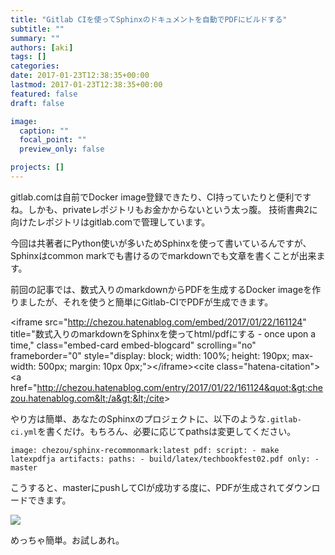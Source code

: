 ```yaml
---
title: "Gitlab CIを使ってSphinxのドキュメントを自動でPDFにビルドする"
subtitle: ""
summary: ""
authors: [aki]
tags: []
categories: 
date: 2017-01-23T12:38:35+00:00
lastmod: 2017-01-23T12:38:35+00:00
featured: false
draft: false

image:
  caption: ""
  focal_point: ""
  preview_only: false

projects: []
---
```

gitlab.comは自前でDocker image登録できたり、CI持っていたりと便利ですね。しかも、privateレポジトリもお金かからないという太っ腹。 技術書典2に向けたレポジトリはgitlab.comで管理しています。

今回は共著者にPython使いが多いためSphinxを使って書いているんですが、Sphinxはcommon markでも書けるのでmarkdownでも文章を書くことが出来ます。

前回の記事では、数式入りのmarkdownからPDFを生成するDocker imageを作りましたが、それを使うと簡単にGitlab-CIでPDFが生成できます。

&lt;iframe src=&quot;http://chezou.hatenablog.com/embed/2017/01/22/161124&quot; title=&quot;数式入りのmarkdownをSphinxを使ってhtml/pdfにする - once upon a time,&quot; class=&quot;embed-card embed-blogcard&quot; scrolling=&quot;no&quot; frameborder=&quot;0&quot; style=&quot;display: block; width: 100%; height: 190px; max-width: 500px; margin: 10px 0px;&quot;&gt;&lt;/iframe&gt;&lt;cite class=&quot;hatena-citation&quot;&gt;&lt;a href=&quot;http://chezou.hatenablog.com/entry/2017/01/22/161124&quot;&gt;chezou.hatenablog.com&lt;/a&gt;&lt;/cite&gt;

やり方は簡単、あなたのSphinxのプロジェクトに、以下のような`.gitlab-ci.yml`を書くだけ。もちろん、必要に応じてpathsは変更してください。

    image: chezou/sphinx-recommonmark:latest pdf: script: - make latexpdfja artifacts: paths: - build/latex/techbookfest02.pdf only: - master

こうすると、masterにpushしてCIが成功する度に、PDFが生成されてダウンロードできます。

![](/img/2017/01/23/123835/20170123123725.png)

めっちゃ簡単。お試しあれ。


